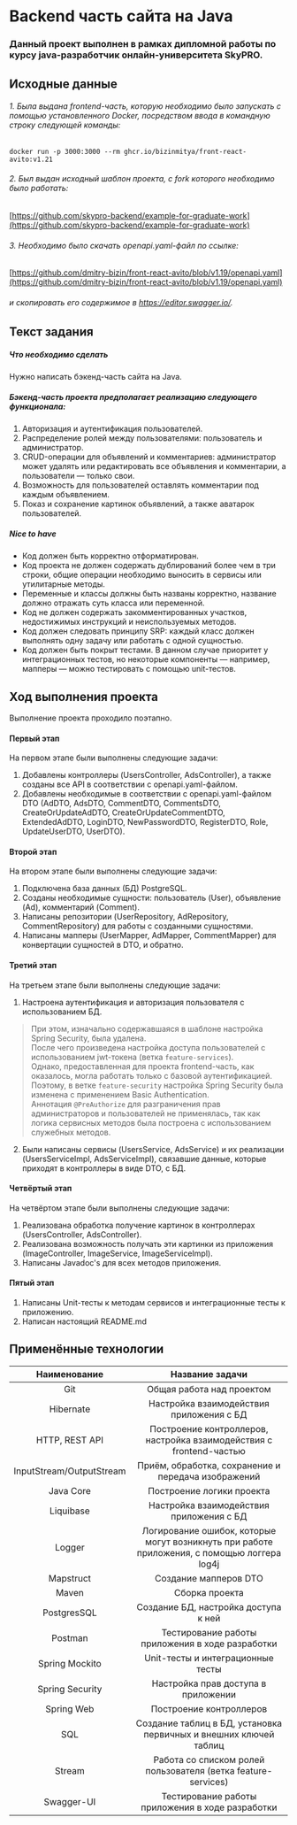 # Backend часть сайта на Java

### Данный проект выполнен в рамках дипломной работы по курсу java-разработчик онлайн-университета SkyPRO.

## Исходные данные

###### 1. Была выдана frontend-часть, которую необходимо было запускать с помощью установленного Docker, посредством ввода в командную строку следующей команды:

`docker run -p 3000:3000 --rm ghcr.io/bizinmitya/front-react-avito:v1.21`

###### 2. Был выдан исходный шаблон проекта, с fork которого необходимо было работать:

[https://github.com/skypro-backend/example-for-graduate-work](https://github.com/skypro-backend/example-for-graduate-work)

###### 3. Необходимо было скачать openapi.yaml-файл по ссылке:

[https://github.com/dmitry-bizin/front-react-avito/blob/v1.19/openapi.yaml](https://github.com/dmitry-bizin/front-react-avito/blob/v1.19/openapi.yaml)

###### и скопировать его содержимое в https://editor.swagger.io/.

## Текст задания

##### Что необходимо сделать

Нужно написать бэкенд-часть сайта на Java.

##### Бэкенд-часть проекта предполагает реализацию следующего функционала:

1. Авторизация и аутентификация пользователей.
2. Распределение ролей между пользователями: пользователь и администратор.
3. CRUD-операции для объявлений и комментариев: администратор может удалять или редактировать все объявления и
   комментарии, а пользователи — только свои.
4. Возможность для пользователей оставлять комментарии под каждым объявлением.
5. Показ и сохранение картинок объявлений, а также аватарок пользователей.

##### Nice to have

* Код должен быть корректно отформатирован.
* Код проекта не должен содержать дублирований более чем в три строки, общие операции необходимо выносить в сервисы или
  утилитарные методы.
* Переменные и классы должны быть названы корректно, название должно отражать суть класса или переменной.
* Код не должен содержать закомментированных участков, недостижимых инструкций и неиспользуемых методов.
* Код должен следовать принципу SRP: каждый класс должен выполнять одну задачу или работать с одной сущностью.
* Код должен быть покрыт тестами. В данном случае приоритет у интеграционных тестов, но некоторые компоненты — например,
  мапперы — можно тестировать с помощью unit-тестов.

## Ход выполнения проекта

Выполнение проекта проходило поэтапно.

#### Первый этап

На первом этапе были выполнены следующие задачи:

1. Добавлены контроллеры (UsersController, AdsController), а также созданы все API в соответствии с openapi.yaml-файлом.
2. Добавлены необходимые в соответствии с openapi.yaml-файлом DTO (AdDTO, AdsDTO, CommentDTO, CommentsDTO,
   CreateOrUpdateAdDTO, CreateOrUpdateCommentDTO, ExtendedAdDTO, LoginDTO, NewPasswordDTO, RegisterDTO, Role,
   UpdateUserDTO, UserDTO).

#### Второй этап

На втором этапе были выполнены следующие задачи:

1. Подключена база данных (БД) PostgreSQL.
2. Созданы необходимые сущности: пользователь (User), объявление (Ad), комментарий (Comment).
3. Написаны репозитории (UserRepository, AdRepository, CommentRepository) для работы с созданными сущностями.
4. Написаны мапперы (UserMapper, AdMapper, CommentMapper) для конвертации сущностей в DTO, и обратно.

#### Третий этап

На третьем этапе были выполнены следующие задачи:

1. Настроена аутентификация и авторизация пользователя с использованием БД.

> При этом, изначально содержавшаяся в шаблоне настройка Spring Security, была удалена.  
> После чего произведена настройка доступа пользователей с использованием jwt-токена (ветка `feature-services`).  
> Однако, предоставленная для проекта frontend-часть, как оказалось, могла работать только с базовой аутентификацией.
> Поэтому, в ветке `feature-security` настройка Spring Security была изменена с применением Basic Authentication.  
> Аннотация `@PreAuthorize` для разграничения прав администраторов и пользователей не применялась, так как логика
> сервисных методов была построена с использованием служебных методов.

2. Были написаны сервисы (UsersService, AdsService) и их реализации (UsersServiceImpl, AdsServiceImpl), связавшие
   данные, которые приходят в контроллеры в виде DTO, с БД.

#### Четвёртый этап

На четвёртом этапе были выполнены следующие задачи:

1. Реализована обработка получение картинок в контроллерах (UsersController, AdsController).
2. Реализована возможность получать эти картинки из приложения (ImageController, ImageService, ImageServiceImpl).
3. Написаны Javadoc's для всех методов приложения.

#### Пятый этап

1. Написаны Unit-тесты к методам сервисов и интеграционные тесты к приложению.
2. Написан настоящий README.md

## Применённые технологии

|       Наименование       |                                       Название задачи                                       |
|:------------------------:|:-------------------------------------------------------------------------------------------:|
|           Git            |                                  Общая работа над проектом                                  |
|        Hibernate         |                          Настройка взаимодействия приложения с БД                           |
|      HTTP, REST API      |             Построение контроллеров, настройка взаимодействия с frontend-частью             |
| InputStream/OutputStream |                     Приём, обработка, сохранение и передача изображений                     |
|        Java Core         |                                  Построение логики проекта                                  |
|        Liquibase         |                          Настройка взаимодействия приложения с БД                           |
|          Logger          | Логирование ошибок, которые могут возникнуть при работе приложения, с помощью логгера log4j |
|        Mapstruct         |                                    Создание мапперов DTO                                    |
|          Maven           |                                       Сборка проекта                                        |
|       PostgresSQL        |                            Создание БД, настройка доступа к ней                             |
|         Postman          |                      Тестирование работы приложения в ходе разработки                       |
|      Spring Mockito      |                              Unit-тесты и интеграционные тесты                              |
|     Spring Security      |                             Настройка прав доступа в приложении                             |
|        Spring Web        |                                   Построение контроллеров                                   |
|           SQL            |              Создание таблиц в БД, установка первичных и внешних ключей таблиц              |
|          Stream          |                Работа со списком ролей пользователя (ветка feature-services)                |
|        Swagger-UI        |                      Тестирование работы приложения в ходе разработки                       |